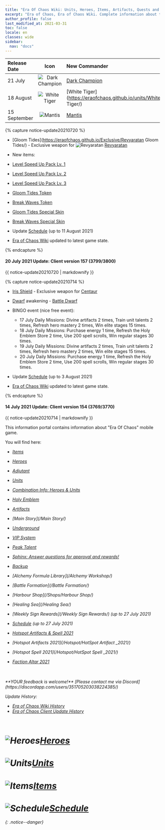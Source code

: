 ```yaml
---
title: "Era Of Chaos Wiki: Units, Heroes, Items, Artifacts, Quests and more"
excerpt: "Era of Chaos, Era of Chaos Wiki. Complete information about the Era Of Chaos: Units, Heroes, Items, Artifacts, Quests and more. Be strongest player with us. Information about future updates and events."
author_profile: false
last_modified_at: 2021-03-31
toc: false
locale: en
classes: wide
sidebar:
  nav: "docs"
---
```



| Release Date | Icon |         New Commander        |
|:---|:-:|:--------------------|
| 21 July | ![Dark Champion](https://eraofchaos.github.io/images/u/ti_sishen.jpg) | [Dark Champion](https://eraofchaos.github.io/units/Dark%20Champion/) |
| 18 August | ![White Tiger](https://eraofchaos.github.io/images/u/ti_baihu.jpg) | [White Tiger](https://eraofchaos.github.io/units/White Tiger/) |
| 15 September | ![Mantis](https://eraofchaos.github.io/images/u/ti_tanglang.jpg) | [Mantis](https://eraofchaos.github.io/units/Mantis/) |


{% capture notice-update20210720 %}

* [Gloom Tides](https://eraofchaos.github.io/Exclusive/Revyaratan Gloom Tides/) - Exclusive weapon for ![Revyaratan](/images/u/ti_haiguai.jpg)  [Revyaratan](/units/Revyaratan/)

* New items:
* [Level Speed Up Pack Lv. 1](https://eraofchaos.github.io/Items/con_2219/)
* [Level Speed Up Pack Lv. 2](https://eraofchaos.github.io/Items/con_2220/)
* [Level Speed Up Pack Lv. 3](https://eraofchaos.github.io/Items/con_2221/)
* [Gloom Tides Token](https://eraofchaos.github.io/Items/con_2224/)
* [Break Waves Token](https://eraofchaos.github.io/Items/con_2225/)
* [Gloom Tides Special Skin](https://eraofchaos.github.io/Items/con_2222/)
* [Break Waves Special Skin](https://eraofchaos.github.io/Items/con_2223/)

* Update [Schedule](https://eraofchaos.github.io/Schedule/) (up to 11 August 2021)

* [Era of Chaos Wiki](https://eraofchaos.github.io/) updated to latest game state.

{% endcapture %}

<div class="notice--danger">
  <h4 class="no_toc">20 July 2021 Update: Client version 157 (3799/3800)</h4>
  {{ notice-update20210720 | markdownify }}
</div>




{% capture notice-update20210714 %}

* [Iris Shield](https://eraofchaos.github.io/Exclusive/Centaur%20Iris%20Shield/) - Exclusive weapon for [Centaur](https://eraofchaos.github.io/units/Centaur/)

* [Dwarf](https://eraofchaos.github.io/units/Dwarf/) awakening - [Battle Dwarf](https://eraofchaos.github.io/units/Dwarf/#awaking)

* BINGO event (nice free event):
  * 17 July Daily Missions: Divine artifacts 2 times, Train unit talents 2 times, Refresh hero mastery 2 times, Win elite stages 15 times.
  * 18 July Daily Missions: Purchase energy 1 time, Refresh the Holy Emblem Store 2 time, Use 200 spell scrolls, Win regular stages 30 times.
  * 19 July Daily Missions: Divine artifacts 2 times, Train unit talents 2 times, Refresh hero mastery 2 times, Win elite stages 15 times.
  * 20 July Daily Missions: Purchase energy 1 time, Refresh the Holy Emblem Store 2 time, Use 200 spell scrolls, Win regular stages 30 times.

* Update [Schedule](https://eraofchaos.github.io/Schedule/) (up to 3 August 2021)

* [Era of Chaos Wiki](https://eraofchaos.github.io/) updated to latest game state.

{% endcapture %}

<div class="notice--danger">
  <h4 class="no_toc">14 July 2021 Update: Client version 154 (3769/3770)</h4>
  {{ notice-update20210714 | markdownify }}
</div>































This information portal contains information about "Era Of Chaos" mobile game.

You will find here:
* <i class="fas fa-gavel"/> [Items](/Items/)
* <i class="fas fa-chess-king"/>  [Heroes](/heroes/)
* <i class="fas fa-mask"/>  [Adjutant](/heroes/Adjutants/)
* <i class="fab fa-optin-monster"/>  [Units](/units/)
* <i class="fas fa-fist-raised"/> [Combination Info: Heroes & Units](/combination/)
* <i class="fas fa-atom"/>  [Holy Emblem](/Emblem/)
* <i class="fas fa-hand-sparkles"/>  [Artifacts](/artifacts/)

* <i class="fas fa-poo-storm"/> [Main Story](/Main Story/)
* <i class="fas fa-door-open"/> [Underground](/Underground/)
* <i class="fas fa-crown"/> [VIP System](/VIP/)
* <i class="fab fa-think-peaks"/> [Peak Talent](/PeakTalent/)

* <i class="fas fa-question-circle"/>  [Sphinx: Answer questions for approval and rewards!](/sphinx/)

* <i class="fas fa-hat-cowboy-side"/>  [Backup](/Backup/)
* <i class="fas fa-place-of-worship"/>  [Alchemy Formula Library](/Alchemy Workshop/)
* <i class="fab fa-battle-net"/> [Battle Formation](/Battle Formation/)
* <i class="fas fa-store-alt"/>  [Harbour Shop](/Shops/Harbour Shop/)
* <i class="fas fa-water"/>  [Healing Sea](/Healing Sea/)

* <i class="fas fa-business-time"/>  [Weekly Sign Rewards](/Weekly Sign Rewards/) (up to 27 July 2021)
* <i class="fas fa-calendar-alt"/>  [Schedule](/Schedule/) (up to 27 July 2021)
* <i class="fas fa-calendar-day"/> [Hotspot Artifacts & Spell 2021](/Hotspot/)
* <i class="fas fa-calendar-day"/> [Hotspot Artifacts 2021](/Hotspot/HotSpot Artifact _2021/)
* <i class="fas fa-calendar-day"/> [Hotspot Spell 2021](/Hotspot/HotSpot Spell _2021/)
* <i class="fas fa-calendar-day"/> [Faction Altar 2021](https://eraofchaos.github.io/FactionAltar/)



<br/>
<br/>
**YOUR feedback is welcome!**
[Please contact me via Discord](https://discordapp.com/users/351705203038224385/)

<!--
### <i class="fas fa-place-of-worship"/>  Guild
### <i class="fas fa-store"/>  Stores
### <i class="fas fa-chess"/>  Auto Chess
### <i class="fas fa-cogs"/> War Maschines
-->


Update History:

* [Era of Chaos Wiki History](/Era_Of_Chaos_Wiki_History.html)  
* [Era of Chaos Client Update History](/Era_Of_Chaos_Client_Update_History.html)

<br/>
<h1> <img src="/images/heroes.jpg" alt="Heroes"/><a href="/heroes/" hreflang="en">Heroes</a> </h1>
<h1> <img src="/images/units.jpg" alt="Units"/><a href="/units/" hreflang="en">Units</a> </h1>
<h1> <img src="/images/items.png" alt="Items"/><a href="/Items/" hreflang="en">Items</a> </h1>
<h1> <img src="/images/schedule.png" alt="Schedule"/><a href="/Schedule/" hreflang="en">Schedule</a> </h1>

{: .notice--danger}
